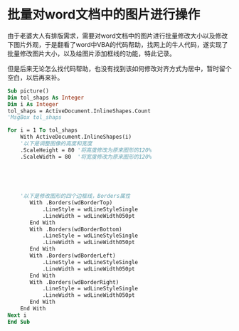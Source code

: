 # 批量对word文档中的图片进行操作

由于老婆大人有排版需求，需要对word文档中的图片进行批量修改大小以及修改下图片外观，于是翻看了word中VBA的代码帮助，找网上的牛人代码，遂实现了批量修改图片大小，以及给图片添加框线的功能，特此记录。

但是后来无论怎么找代码帮助，也没有找到该如何修改对齐方式为居中，暂时留个空白，以后再来补。

```vb
Sub picture()
Dim tol_shaps As Integer
Dim i As Integer
tol_shaps = ActiveDocument.InlineShapes.Count
'MsgBox tol_shaps

For i = 1 To tol_shaps
    With ActiveDocument.InlineShapes(i)
    '以下是调整图像的高度和宽度
    .ScaleHeight = 80 '将高度修改为原来图形的120%
    .ScaleWidth = 80  '将宽度修改为原来图形的120%
    

    
    
    
    '以下是修改图形的四个边框线，Borders属性
       With .Borders(wdBorderTop)
           .LineStyle = wdLineStyleSingle
           .LineWidth = wdLineWidth050pt
       End With
       With .Borders(wdBorderBottom)
           .LineStyle = wdLineStyleSingle
           .LineWidth = wdLineWidth050pt
       End With
       With .Borders(wdBorderLeft)
           .LineStyle = wdLineStyleSingle
           .LineWidth = wdLineWidth050pt
       End With
       With .Borders(wdBorderRight)
           .LineStyle = wdLineStyleSingle
           .LineWidth = wdLineWidth050pt
       End With
    End With
Next i
End Sub
```

